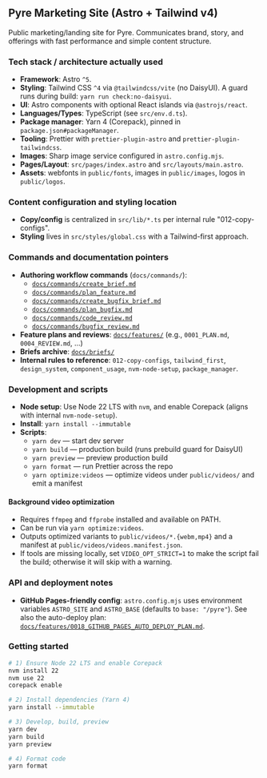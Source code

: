 ## Pyre Marketing Site (Astro + Tailwind v4)

Public marketing/landing site for Pyre. Communicates brand, story, and offerings with fast performance and simple content structure.

### Tech stack / architecture actually used

- **Framework**: Astro `^5`.
- **Styling**: Tailwind CSS `^4` via `@tailwindcss/vite` (no DaisyUI). A guard runs during build: `yarn run check:no-daisyui`.
- **UI**: Astro components with optional React islands via `@astrojs/react`.
- **Languages/Types**: TypeScript (see `src/env.d.ts`).
- **Package manager**: Yarn 4 (Corepack), pinned in `package.json#packageManager`.
- **Tooling**: Prettier with `prettier-plugin-astro` and `prettier-plugin-tailwindcss`.
- **Images**: Sharp image service configured in `astro.config.mjs`.
- **Pages/Layout**: `src/pages/index.astro` and `src/layouts/main.astro`.
- **Assets**: webfonts in `public/fonts`, images in `public/images`, logos in `public/logos`.

### Content configuration and styling location

- **Copy/config** is centralized in `src/lib/*.ts` per internal rule "012-copy-configs".
- **Styling** lives in `src/styles/global.css` with a Tailwind-first approach.

### Commands and documentation pointers

- **Authoring workflow commands** (`docs/commands/`):
  - [`docs/commands/create_brief.md`](docs/commands/create_brief.md)
  - [`docs/commands/plan_feature.md`](docs/commands/plan_feature.md)
  - [`docs/commands/create_bugfix_brief.md`](docs/commands/create_bugfix_brief.md)
  - [`docs/commands/plan_bugfix.md`](docs/commands/plan_bugfix.md)
  - [`docs/commands/code_review.md`](docs/commands/code_review.md)
  - [`docs/commands/bugfix_review.md`](docs/commands/bugfix_review.md)
- **Feature plans and reviews**: [`docs/features/`](docs/features/) (e.g., `0001_PLAN.md`, `0004_REVIEW.md`, ...)
- **Briefs archive**: [`docs/briefs/`](docs/briefs/)
- **Internal rules to reference**: `012-copy-configs`, `tailwind_first`, `design_system`, `component_usage`, `nvm-node-setup`, `package_manager`.

### Development and scripts

- **Node setup**: Use Node 22 LTS with `nvm`, and enable Corepack (aligns with internal `nvm-node-setup`).
- **Install**: `yarn install --immutable`
- **Scripts**:
  - `yarn dev` — start dev server
  - `yarn build` — production build (runs prebuild guard for DaisyUI)
  - `yarn preview` — preview production build
  - `yarn format` — run Prettier across the repo
  - `yarn optimize:videos` — optimize videos under `public/videos/` and emit a manifest

#### Background video optimization

- Requires `ffmpeg` and `ffprobe` installed and available on PATH.
- Can be run via `yarn optimize:videos`.
- Outputs optimized variants to `public/videos/*.{webm,mp4}` and a manifest at `public/videos/videos.manifest.json`.
- If tools are missing locally, set `VIDEO_OPT_STRICT=1` to make the script fail the build; otherwise it will skip with a warning.

### API and deployment notes
- **GitHub Pages-friendly config**: `astro.config.mjs` uses environment variables `ASTRO_SITE` and `ASTRO_BASE` (defaults to `base: "/pyre"`). See also the auto-deploy plan: [`docs/features/0018_GITHUB_PAGES_AUTO_DEPLOY_PLAN.md`](docs/features/0018_GITHUB_PAGES_AUTO_DEPLOY_PLAN.md).

### Getting started

```bash
# 1) Ensure Node 22 LTS and enable Corepack
nvm install 22
nvm use 22
corepack enable

# 2) Install dependencies (Yarn 4)
yarn install --immutable

# 3) Develop, build, preview
yarn dev
yarn build
yarn preview

# 4) Format code
yarn format
```
